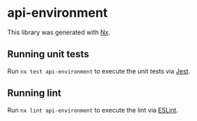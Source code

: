 # api-environment

This library was generated with [Nx](https://nx.dev).

## Running unit tests

Run `nx test api-environment` to execute the unit tests via [Jest](https://jestjs.io).

## Running lint

Run `nx lint api-environment` to execute the lint via [ESLint](https://eslint.org/).
